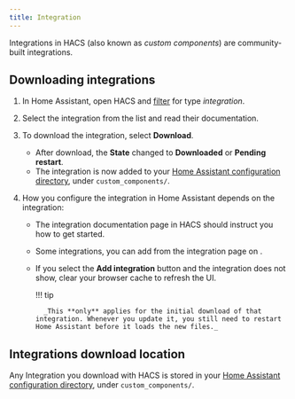 ```yaml
---
title: Integration
---
```


Integrations in HACS (also known as *custom components*) are community-built integrations.

## Downloading integrations

1. In Home Assistant, open HACS and [filter](/docs/use/dashboard.md#filter) for type *integration*.
2. Select the integration from the list and read their documentation.
3. To download the integration, select **Download**.
    - After download, the **State** changed to **Downloaded** or **Pending restart**.
    - The integration is now added to your [Home Assistant configuration directory](https://www.home-assistant.io/docs/configuration/#to-find-the-configuration-directory), under `custom_components/`. 
4. How you configure the integration in Home Assistant depends on the integration:

    - The integration documentation page in HACS should instruct you how to get started.
    - Some integrations, you can add from the integration page on <!-- hacs:my integrations title="**{{coreui('panel.config')}}** > **{{coreui('ui.panel.config.dashboard.devices.main')}}**" -->.
    - If you select the **Add integration** button and the integration does not show, clear your browser cache to refresh the UI.

        !!! tip

            _This **only** applies for the initial download of that integration. Whenever you update it, you still need to restart Home Assistant before it loads the new files._


## Integrations download location

Any Integration you download with HACS is stored in your [Home Assistant configuration directory](https://www.home-assistant.io/docs/configuration/#to-find-the-configuration-directory), under `custom_components/`.
